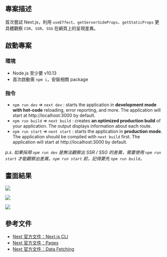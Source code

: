 ## 專案描述

首次嘗試 Next.js，利用 `useEffect`、`getServerSideProps`、`getStaticProps` 更具體觀察 `CSR`、`SSR`、`SSG` 在網頁上的呈現差異。

## 啟動專案

### 環境

- Node.js 至少要 v10.13
- 首次啟動需 `npm i`，安裝相關 package

### 指令

- `npm run dev` => `next dev` : starts the application in **development mode with hot-code** reloading, error reporting, and more. The application will start at http://localhost:3000 by default.
- `npm run build` => `next build` : creates **an optimized production build** of your application. The output displays information about each route.
- `npm run start` => `next start` : starts the application in **production mode**. The application should be compiled with `next build` first. The application will start at http://localhost:3000 by default.

_p.s. 如果採用 `npm run dev` 是無法觀察出 SSR / SSG 的差異，需要使用 `npm run start` 才能觀察出差異。`npm run start` 前，記得要先 `npm run build`。_

## 畫面結果

![](https://i.imgur.com/RRjGX0z.png)

![](https://imgur.com/BCLzOWI.png)

![](https://imgur.com/u5rzPOW.png)

## 參考文件

- [Next 官方文件：Next.js CLI](https://nextjs.org/docs/api-reference/cli)
- [Next 官方文件：Pages](https://nextjs.org/docs/basic-features/pages)
- [Next 官方文件：Data Fetching](https://nextjs.org/docs/basic-features/data-fetching#getstaticprops-static-generation)
